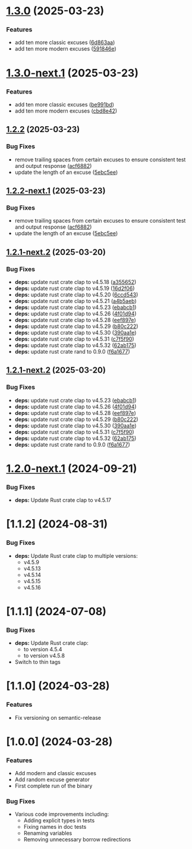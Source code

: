 # [1.3.0](https://github.com/AliSajid/gh-bofh/compare/v1.2.2...v1.3.0) (2025-03-23)


### Features

* add ten more classic excuses ([6d863aa](https://github.com/AliSajid/gh-bofh/commit/6d863aa58ae73963e77ec2d5fdff51522ccc8a88))
* add ten more modern excuses ([591846e](https://github.com/AliSajid/gh-bofh/commit/591846efe3c710ab1db8f641d21bd780aa3425f3))

# [1.3.0-next.1](https://github.com/AliSajid/gh-bofh/compare/v1.2.2...v1.3.0-next.1) (2025-03-23)


### Features

* add ten more classic excuses ([be991bd](https://github.com/AliSajid/gh-bofh/commit/be991bd6408bc21488c1c0edafdf2bde7e333437))
* add ten more modern excuses ([cbd8e42](https://github.com/AliSajid/gh-bofh/commit/cbd8e42342393c4009593ce13d266997d94949a6))

## [1.2.2](https://github.com/AliSajid/gh-bofh/compare/v1.2.1...v1.2.2) (2025-03-23)


### Bug Fixes

* remove trailing spaces from certain excuses to ensure consistent test and output response ([acf6882](https://github.com/AliSajid/gh-bofh/commit/acf6882ad8fa061a36931b8cec7f18856091c687))
* update the length of an excuse ([5ebc5ee](https://github.com/AliSajid/gh-bofh/commit/5ebc5ee76a61af6dfe84d01d74213ee6bd0b4c6e))

## [1.2.2-next.1](https://github.com/AliSajid/gh-bofh/compare/v1.2.1...v1.2.2-next.1) (2025-03-23)


### Bug Fixes

* remove trailing spaces from certain excuses to ensure consistent test and output response ([acf6882](https://github.com/AliSajid/gh-bofh/commit/acf6882ad8fa061a36931b8cec7f18856091c687))
* update the length of an excuse ([5ebc5ee](https://github.com/AliSajid/gh-bofh/commit/5ebc5ee76a61af6dfe84d01d74213ee6bd0b4c6e))

## [1.2.1-next.2](https://github.com/AliSajid/gh-bofh-rs/compare/v1.2.1-next.1...v1.2.1-next.2) (2025-03-20)


### Bug Fixes

* **deps:** update rust crate clap to v4.5.18 ([a355652](https://github.com/AliSajid/gh-bofh/commit/a3556529733c06398bdd66edcdc9cfae5d714b04))
* **deps:** update rust crate clap to v4.5.19 ([16d2f06](https://github.com/AliSajid/gh-bofh/commit/16d2f06b83eed94e8ef09cb172444c7657d42f8f))
* **deps:** update rust crate clap to v4.5.20 ([6ccd543](https://github.com/AliSajid/gh-bofh/commit/6ccd54359316be7ca39594a93ec210e0e69824b2))
* **deps:** update rust crate clap to v4.5.21 ([a4b5aeb](https://github.com/AliSajid/gh-bofh/commit/a4b5aeb40712eacd41a5dd1622ba7ec4047d37be))
* **deps:** update rust crate clap to v4.5.23 ([ebabcb1](https://github.com/AliSajid/gh-bofh/commit/ebabcb1e0f6b3712819ab82ce02135b22f87653a))
* **deps:** update rust crate clap to v4.5.26 ([4f01d94](https://github.com/AliSajid/gh-bofh/commit/4f01d9459d97aeaed732586f670ff128dd34b384))
* **deps:** update rust crate clap to v4.5.28 ([eef897e](https://github.com/AliSajid/gh-bofh/commit/eef897e3d3648aa08e0810f449f1366222b65793))
* **deps:** update rust crate clap to v4.5.29 ([b80c222](https://github.com/AliSajid/gh-bofh/commit/b80c2223e8e404a8cee5ea9ec04f03ed971f25a4))
* **deps:** update rust crate clap to v4.5.30 ([390aa1e](https://github.com/AliSajid/gh-bofh/commit/390aa1e164ad65a62dc5d760307d5457a6ec3c21))
* **deps:** update rust crate clap to v4.5.31 ([c7f5f90](https://github.com/AliSajid/gh-bofh/commit/c7f5f90c74159ea5289d71892868945940ca05b0))
* **deps:** update rust crate clap to v4.5.32 ([62ab175](https://github.com/AliSajid/gh-bofh/commit/62ab17563c3c2a0ce237e7835372eb99e98b4d68))
* **deps:** update rust crate rand to 0.9.0 ([f6a1677](https://github.com/AliSajid/gh-bofh/commit/f6a1677c2947e3a89e82eb1c432c7b8f4b2fb9ff))

## [1.2.1-next.2](https://github.com/AliSajid/gh-bofh/compare/v1.2.1-next.1...v1.2.1-next.2) (2025-03-20)


### Bug Fixes

* **deps:** update rust crate clap to v4.5.23 ([ebabcb1](https://github.com/AliSajid/gh-bofh/commit/ebabcb1e0f6b3712819ab82ce02135b22f87653a))
* **deps:** update rust crate clap to v4.5.26 ([4f01d94](https://github.com/AliSajid/gh-bofh/commit/4f01d9459d97aeaed732586f670ff128dd34b384))
* **deps:** update rust crate clap to v4.5.28 ([eef897e](https://github.com/AliSajid/gh-bofh/commit/eef897e3d3648aa08e0810f449f1366222b65793))
* **deps:** update rust crate clap to v4.5.29 ([b80c222](https://github.com/AliSajid/gh-bofh/commit/b80c2223e8e404a8cee5ea9ec04f03ed971f25a4))
* **deps:** update rust crate clap to v4.5.30 ([390aa1e](https://github.com/AliSajid/gh-bofh/commit/390aa1e164ad65a62dc5d760307d5457a6ec3c21))
* **deps:** update rust crate clap to v4.5.31 ([c7f5f90](https://github.com/AliSajid/gh-bofh/commit/c7f5f90c74159ea5289d71892868945940ca05b0))
* **deps:** update rust crate clap to v4.5.32 ([62ab175](https://github.com/AliSajid/gh-bofh/commit/62ab17563c3c2a0ce237e7835372eb99e98b4d68))
* **deps:** update rust crate rand to 0.9.0 ([f6a1677](https://github.com/AliSajid/gh-bofh/commit/f6a1677c2947e3a89e82eb1c432c7b8f4b2fb9ff))

# [1.2.0-next.1](https://github.com/AliSajid/gh-bofh/compare/v1.1.3...v1.2.0-next.1) (2024-09-21)

### Bug Fixes

* **deps:** Update Rust crate clap to v4.5.17

# [1.1.2] (2024-08-31)

### Bug Fixes

* **deps:** Update Rust crate clap to multiple versions:
  * v4.5.9
  * v4.5.13
  * v4.5.14
  * v4.5.15
  * v4.5.16

# [1.1.1] (2024-07-08)

### Bug Fixes

* **deps:** Update Rust crate clap:
  * to version 4.5.4
  * to version v4.5.8
* Switch to thin tags

# [1.1.0] (2024-03-28)

### Features

* Fix versioning on semantic-release

# [1.0.0] (2024-03-28)

### Features

* Add modern and classic excuses
* Add random excuse generator
* First complete run of the binary

### Bug Fixes

* Various code improvements including:
  * Adding explicit types in tests
  * Fixing names in doc tests
  * Renaming variables
  * Removing unnecessary borrow redirections
